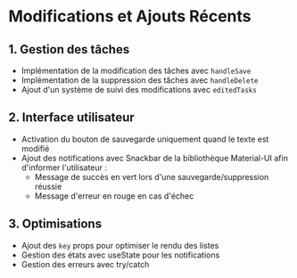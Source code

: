 
# Modifications et Ajouts Récents

## 1. Gestion des tâches
- Implémentation de la modification des tâches avec `handleSave`
- Implémentation de la suppression des tâches avec `handleDelete`
- Ajout d'un système de suivi des modifications avec `editedTasks`

## 2. Interface utilisateur
- Activation du bouton de sauvegarde uniquement quand le texte est modifié
- Ajout des notifications avec Snackbar de la bibliothèque Material-UI afin d'informer l'utilisateur :
  - Message de succès en vert lors d'une sauvegarde/suppression réussie
  - Message d'erreur en rouge en cas d'échec

## 3. Optimisations
- Ajout des `key` props pour optimiser le rendu des listes
- Gestion des états avec useState pour les notifications
- Gestion des erreurs avec try/catch
